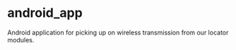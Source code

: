 # android_app
Android application for picking up on wireless transmission from our locator modules.
